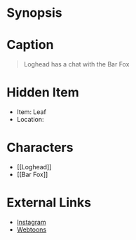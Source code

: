 # Synopsis


# Caption
> Loghead has a chat with the Bar Fox

# Hidden Item
* Item: Leaf
* Location: <strike></strike>

# Characters
* [[Loghead]]
* [[Bar Fox]]

# External Links
* [Instagram](https://www.instagram.com/p/CJ9n6DajwyN/?igshid=YmMyMTA2M2Y=)
* [Webtoons](https://www.webtoons.com/en/challenge/twistwood-tales/70-bar-talk-/viewer?title_no=344740&episode_no=76)
